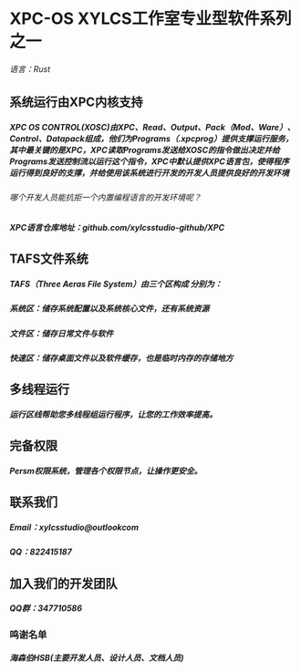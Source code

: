 # XPC-OS XYLCS工作室专业型软件系列之一
###### 语言：Rust
#####
## 系统运行由XPC内核支持
##### XPC OS CONTROL(XOSC)由XPC、Read、Output、Pack（Mod、Ware）、Control、Datapack组成，他们为Programs（.xpcprog）提供支撑运行服务，其中最关键的是XPC，XPC读取Programs发送给XOSC的指令做出决定并给Programs发送控制流以运行这个指令，XPC中默认提供XPC语言包，使得程序运行得到良好的支撑，并给使用该系统进行开发的开发人员提供良好的开发环境
###### 哪个开发人员能抗拒一个内置编程语言的开发环境呢？
##### XPC语言仓库地址：github.com/xylcsstudio-github/XPC
#####
## TAFS文件系统
##### TAFS（Three Aeras File System）由三个区构成 分别为：
##### 系统区：储存系统配置以及系统核心文件，还有系统资源
##### 文件区：储存日常文件与软件
##### 快速区：储存桌面文件以及软件缓存，也是临时内存的存储地方
#####
## 多线程运行
##### 运行区线帮助您多线程组运行程序，让您的工作效率提高。
#####
## 完备权限
##### Persm权限系统，管理各个权限节点，让操作更安全。
#####
## 联系我们
##### Email：xylcsstudio@outlookcom
##### QQ：822415187
#####
## 加入我们的开发团队
##### QQ群：347710586
### 鸣谢名单
##### 海森伯HSB(主要开发人员、设计人员、文档人员)
